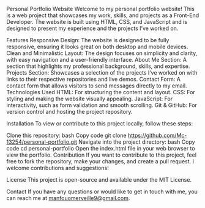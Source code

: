 Personal Portfolio Website
Welcome to my personal portfolio website! This is a web project that showcases my work, skills, and projects as a Front-End Developer. The website is built using HTML, CSS, and JavaScript and is designed to present my experience and the projects I’ve worked on.

Features
Responsive Design: The website is designed to be fully responsive, ensuring it looks great on both desktop and mobile devices.
Clean and Minimalistic Layout: The design focuses on simplicity and clarity, with easy navigation and a user-friendly interface.
About Me Section: A section that highlights my professional background, skills, and expertise.
Projects Section: Showcases a selection of the projects I’ve worked on with links to their respective repositories and live demos.
Contact Form: A contact form that allows visitors to send messages directly to my email.
Technologies Used
HTML: For structuring the content and layout.
CSS: For styling and making the website visually appealing.
JavaScript: For interactivity, such as form validation and smooth scrolling.
Git & GitHub: For version control and hosting the project repository.

Installation
To view or contribute to this project locally, follow these steps:

Clone this repository:
bash
Copy code
git clone https://github.com/Mc-13254/personal-portfolio.git
Navigate into the project directory:
bash
Copy code
cd personal-portfolio
Open the index.html file in your web browser to view the portfolio.
Contribution
If you want to contribute to this project, feel free to fork the repository, make your changes, and create a pull request. I welcome contributions and suggestions!

License
This project is open-source and available under the MIT License.

Contact
If you have any questions or would like to get in touch with me, you can reach me at manfouomerveille9@gmail.com.

